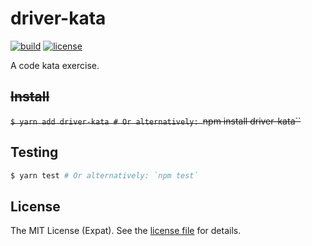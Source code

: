 driver-kata
===========
[![build](https://img.shields.io/travis/jbenner-radham/node-driver-kata.svg?style=flat-square)](https://travis-ci.org/jbenner-radham/node-driver-kata)
[![license](https://img.shields.io/github/license/jbenner-radham/node-driver-kata.svg?style=flat-square)](LICENSE)

A code kata exercise.

~~Install~~
-----------
~~`$ yarn add driver-kata # Or alternatively: `npm install driver-kata``~~

Testing
-------
```sh
$ yarn test # Or alternatively: `npm test`
```

License
-------
The MIT License (Expat). See the [license file](LICENSE) for details.
